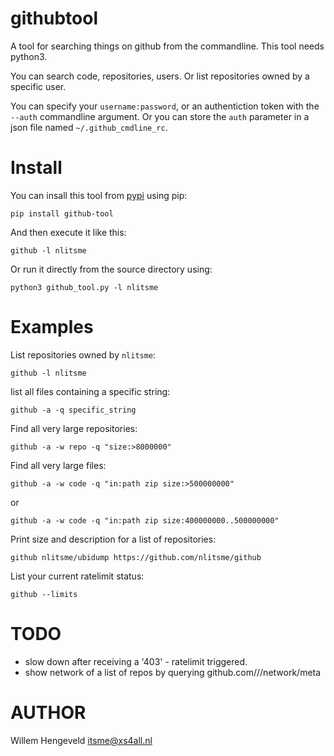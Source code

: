 
githubtool
==========

A tool for searching things on github from the commandline.
This tool needs python3.

You can search code, repositories, users. Or list repositories owned by a specific user.

You can specify your `username:password`, or an authentiction token with the `--auth` commandline
argument. Or you can store the `auth` parameter in a json file named `~/.github_cmdline_rc`.

Install
=======

You can insall this tool from [pypi](https://pypi.org/project/github-tool/) using pip:

    pip install github-tool

And then execute it like this:

    github -l nlitsme


Or run it directly from the source directory using:

    python3 github_tool.py -l nlitsme

Examples
========

List repositories owned by `nlitsme`:

    github -l nlitsme


list all files containing a specific string:

    github -a -q specific_string


Find all very large repositories:

    github -a -w repo -q "size:>8000000"
 

Find all very large files:

    github -a -w code -q "in:path zip size:>500000000"

or

    github -a -w code -q "in:path zip size:400000000..500000000"


Print size and description for a list of repositories:

    github nlitsme/ubidump https://github.com/nlitsme/github

List your current ratelimit status:

    github --limits


TODO
====

 * slow down after receiving a '403' - ratelimit triggered.
 * show network of a list of repos by querying  github.com/<user>/<repo>/network/meta

AUTHOR
======

Willem Hengeveld <itsme@xs4all.nl>

